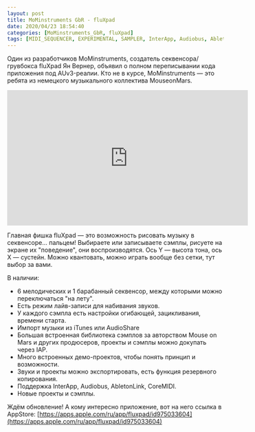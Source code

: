 ```yaml
---
layout: post
title: MoMinstruments GbR - fluXpad 
date: 2020/04/23 18:54:40
categories: [MoMinstruments_GbR, fluXpad]
tags: [MIDI_SEQUENCER, EXPERIMENTAL, SAMPLER, InterApp, Audiobus, AbletonLink, AUv3, CoreMIDI, AudioShare]
---
```

Один из разработчиков MoMinstruments, создатель секвенсора/грувбокса fluXpad Ян Вернер, объявил о полном переписывании кода приложения под AUv3-реалии. Кто не в курсе, MoMinstruments — это ребята из немецкого музыкального коллектива MouseonMars.

<iframe width="560" height="315" src="https://www.youtube.com/embed/yFshT-Rg9V0" title="YouTube video player" frameborder="0" allow="accelerometer; autoplay; clipboard-write; encrypted-media; gyroscope; picture-in-picture" allowfullscreen></iframe>

Главная фишка fluXpad — это возможность рисовать музыку в секвенсоре... пальцем! Выбираете или записываете сэмплы, рисуете на экране их "поведение", они воспроизводятся. Ось Y — высота тона, ось X — сустейн. Можно квантовать, можно играть вообще без сетки, тут выбор за вами.

В наличии:
* 6 мелодических и 1 барабанный секвенсор, между которыми можно переключаться "на лету".
* Есть режим лайв-записи для набивания звуков.
* У каждого сэмпла есть настройки огибающей, зацикливания, времени старта.
* Импорт музыки из iTunes или AudioShare
* Большая встроенная библиотека сэмплов за авторством Mouse on Mars и других продюсеров, проекты и сэмплы можно докупать через IAP.
* Много встроенных демо-проектов, чтобы понять принцип и возможности.
* Звуки и проекты можно экспортировать, есть функция резервного копирования.
* Поддержка InterApp, Audiobus, AbletonLink, CoreMIDI.
* Новые проекты и сэмплы.

Ждём обновление! А кому интересно приложение, вот на него ссылка в AppStore: [https://apps.apple.com/ru/app/fluxpad/id975033604](https://apps.apple.com/ru/app/fluxpad/id975033604)
